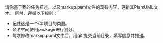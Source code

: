 请你基于我的任务描述，以及markup.puml文件的现有内容，更新其PlantUML文本。
同时，遵循以下规则：
- 记住这是一个C#项目的类图。
- 命名空间使用package进行划分。
- 每次修改markup.puml文件后，用git 提交当前目录，填写信息并推送。
